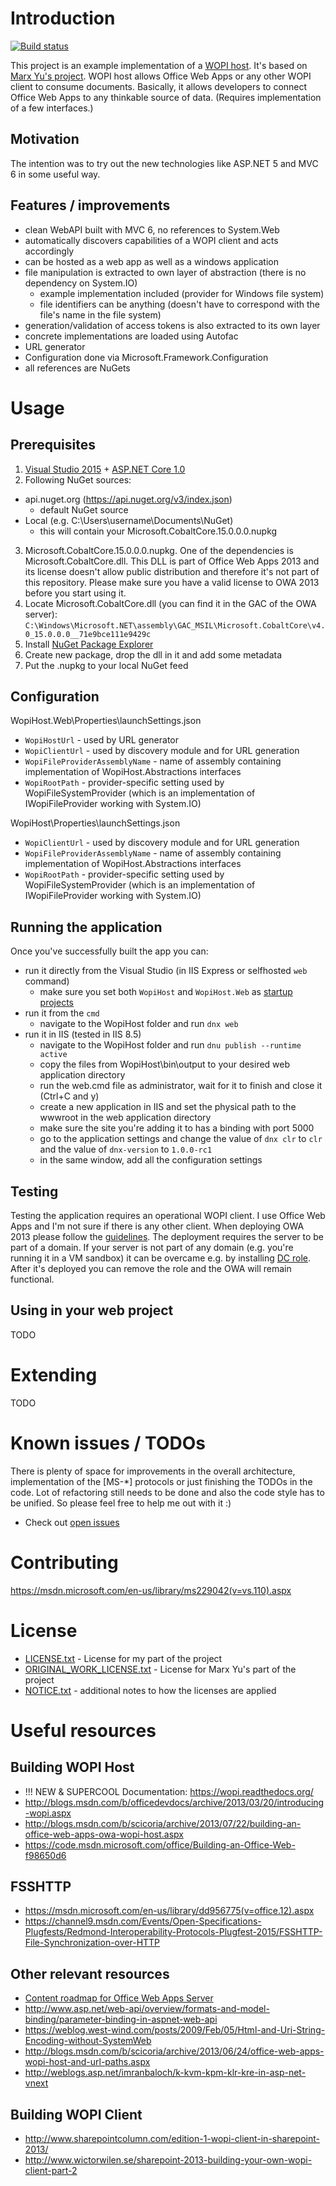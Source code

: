 Introduction
==========
[![Build status](https://ci.appveyor.com/api/projects/status/l7jn00f4fxydpbed?svg=true)](https://ci.appveyor.com/project/petrsvihlik/wopihost)

This project is an example implementation of a [WOPI host](http://blogs.msdn.com/b/officedevdocs/archive/2013/03/20/introducing-wopi.aspx). It's based on [Marx Yu's project](https://github.com/marx-yu/WopiHost). WOPI host allows Office Web Apps or any other WOPI client to consume documents.
Basically, it allows developers to connect Office Web Apps to any thinkable source of data. (Requires implementation of a few interfaces.)

Motivation
-------------
The intention was to try out the new technologies like ASP.NET 5 and MVC 6 in some useful way.

Features / improvements
-----------------------
 - clean WebAPI built with MVC 6, no references to System.Web
 - automatically discovers capabilities of a WOPI client and acts accordingly
 - can be hosted as a web app as well as a windows application
 - file manipulation is extracted to own layer of abstraction (there is no dependency on System.IO)
   - example implementation included (provider for Windows file system)
   - file identifiers can be anything (doesn't have to correspond with the file's name in the file system)
 - generation/validation of access tokens is also extracted to its own layer
 - concrete implementations are loaded using Autofac
 - URL generator
 - Configuration done via Microsoft.Framework.Configuration
 - all references are NuGets
 
Usage
=====

Prerequisites
-------------

1. [Visual Studio 2015](https://www.visualstudio.com/en-us/downloads/download-visual-studio-vs.aspx) + [ASP.NET Core 1.0](https://blogs.msdn.microsoft.com/webdev/2016/06/27/announcing-asp-net-core-1-0/)
2. Following NuGet sources:
  * api.nuget.org (https://api.nuget.org/v3/index.json)
    * default NuGet source
  * Local (e.g. C:\Users\username\Documents\NuGet)
    * this will contain your Microsoft.CobaltCore.15.0.0.0.nupkg
3. Microsoft.CobaltCore.15.0.0.0.nupkg. One of the dependencies is Microsoft.CobaltCore.dll. This DLL is part of Office Web Apps 2013 and its license doesn't allow public distribution and therefore it's not part of this repository. Please make sure you have a valid license to OWA 2013 before you start using it.
 1. Locate Microsoft.CobaltCore.dll (you can find it in the GAC of the OWA server): `C:\Windows\Microsoft.NET\assembly\GAC_MSIL\Microsoft.CobaltCore\v4.0_15.0.0.0__71e9bce111e9429c`
 2. Install [NuGet Package Explorer](https://npe.codeplex.com/)
 3. Create new package, drop the dll in it and add some metadata
 4. Put the .nupkg to your local NuGet feed
 
Configuration
-----------
WopiHost.Web\Properties\launchSettings.json
- `WopiHostUrl` - used by URL generator
- `WopiClientUrl` - used by discovery module and for URL generation
- `WopiFileProviderAssemblyName` - name of assembly containing implementation of WopiHost.Abstractions interfaces
- `WopiRootPath` - provider-specific setting used by WopiFileSystemProvider (which is an implementation of IWopiFileProvider working with System.IO)

WopiHost\Properties\launchSettings.json
- `WopiClientUrl` - used by discovery module and for URL generation
- `WopiFileProviderAssemblyName` - name of assembly containing implementation of WopiHost.Abstractions interfaces
- `WopiRootPath` - provider-specific setting used by WopiFileSystemProvider (which is an implementation of IWopiFileProvider working with System.IO)

Running the application
-----------------------
Once you've successfully built the app you can:

- run it directly from the Visual Studio (in IIS Express or selfhosted `web` command)
  - make sure you set both `WopiHost` and `WopiHost.Web` as [startup projects](/img/multiple_projects.png?raw=true)
- run it from the `cmd`
  - navigate to the WopiHost folder and run `dnx web`
- run it in IIS (tested in IIS 8.5)
  - navigate to the WopiHost folder and run `dnu publish --runtime active`
  - copy the files from WopiHost\bin\output to your desired web application directory
  - run the web.cmd file as administrator, wait for it to finish and close it (Ctrl+C and y)
  - create a new application in IIS and set the physical path to the wwwroot in the web application directory
  - make sure the site you're adding it to has a binding with port 5000
  - go to the application settings and change the value of `dnx clr` to `clr` and the value of `dnx-version` to `1.0.0-rc1`
  - in the same window, add all the configuration settings

Testing
-------
Testing the application requires an operational WOPI client. I use Office Web Apps and I'm not sure if there is any other client.
When deploying OWA 2013 please follow the [guidelines](https://technet.microsoft.com/en-us/library/jj219455.aspx). The deployment requires the server to be part of a domain. If your server is not part of any domain (e.g. you're running it in a VM sandbox) it can be overcame e.g. by installing [DC role](http://social.technet.microsoft.com/wiki/contents/articles/12370.windows-server-2012-set-up-your-first-domain-controller-step-by-step.aspx). After it's deployed you can remove the role and the OWA will remain functional.

Using in your web project
-------------------------
TODO

Extending
=========
TODO

Known issues / TODOs
==================
There is plenty of space for improvements in the overall architecture, implementation of the [MS-*] protocols or just finishing the TODOs in the code. Lot of refactoring still needs to be done and also the code style has to be unified. So please feel free to help me out with it :)

 - Check out [open issues](https://github.com/petrsvihlik/WopiHost/issues?q=is%3Aopen)

Contributing
==========
https://msdn.microsoft.com/en-us/library/ms229042(v=vs.110).aspx

License
=======
 - [LICENSE.txt](https://github.com/petrsvihlik/WopiHost/blob/master/LICENSE.txt) - License for my part of the project
 - [ORIGINAL_WORK_LICENSE.txt](https://github.com/petrsvihlik/WopiHost/blob/master/ORIGINAL_WORK_LICENSE.txt) - License for Marx Yu's part of the project
 - [NOTICE.txt](https://github.com/petrsvihlik/WopiHost/blob/master/NOTICE.txt) - additional notes to how the licenses are applied

Useful resources
=============
Building WOPI Host
-----------------------
 - !!! NEW & SUPERCOOL Documentation: https://wopi.readthedocs.org/
 - http://blogs.msdn.com/b/officedevdocs/archive/2013/03/20/introducing-wopi.aspx
 - http://blogs.msdn.com/b/scicoria/archive/2013/07/22/building-an-office-web-apps-owa-wopi-host.aspx
 - https://code.msdn.microsoft.com/office/Building-an-Office-Web-f98650d6

FSSHTTP
-------
 - https://msdn.microsoft.com/en-us/library/dd956775(v=office.12).aspx
 - https://channel9.msdn.com/Events/Open-Specifications-Plugfests/Redmond-Interoperability-Protocols-Plugfest-2015/FSSHTTP-File-Synchronization-over-HTTP


Other relevant resources
-----------------------------
 - [Content roadmap for Office Web Apps Server](https://technet.microsoft.com/en-us/library/dn135237.aspx)
 - http://www.asp.net/web-api/overview/formats-and-model-binding/parameter-binding-in-aspnet-web-api
 - https://weblog.west-wind.com/posts/2009/Feb/05/Html-and-Uri-String-Encoding-without-SystemWeb
 - http://blogs.msdn.com/b/scicoria/archive/2013/06/24/office-web-apps-wopi-host-and-url-paths.aspx
 - http://weblogs.asp.net/imranbaloch/k-kvm-kpm-klr-kre-in-asp-net-vnext

Building WOPI Client
-------------------------
 - http://www.sharepointcolumn.com/edition-1-wopi-client-in-sharepoint-2013/
 - http://www.wictorwilen.se/sharepoint-2013-building-your-own-wopi-client-part-2
